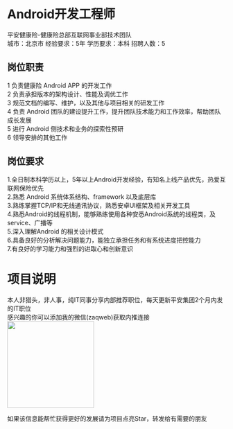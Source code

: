 # Android开发工程师
平安健康险-健康险总部互联网事业部技术团队  
城市：北京市 经验要求：5年 学历要求：本科  招聘人数：5

## 岗位职责
1	负责健康险 Android APP 的开发工作   
2	负责承担版本的架构设计、性能及调优工作   
3	规范文档的编写、维护，以及其他与项目相关的研发工作   
4	负责 Android 团队的建设提升工作，提升团队技术能力和工作效率，帮助团队成长发展   
5	进行 Android 侧技术和业务的探索性预研   
6      领导安排的其他工作

## 岗位要求
1.全日制本科学历以上，5年以上Android开发经验，有知名上线产品优先，热爱互联网保险优先   
2.熟悉 Android 系统体系结构、framework 以及底层库   
3.熟练掌握TCP/IP和无线通讯协议，熟悉安卓UI框架及相关开发工具   
4.熟悉Android的线程机制，能够熟练使用各种安悉Android系统的线程类，及service、广播等   
5.深入理解Android 的相关设计模式   
6.具备良好的分析解决问题能力，能独立承担任务和有系统进度把控能力   
7.有良好的学习能力和强烈的进取心和创新意识

# 项目说明

本人非猎头，非人事，纯IT同事分享内部推荐职位，每天更新平安集团2个月内发的IT职位  
感兴趣的你可以添加我的微信(zaqweb)获取内推连接  
<img src="https://github.com/zaqweb/PA-IT-JOBS/blob/master/WechatICode.jpeg"  height="200" width="200">

如果该信息能帮忙获得更好的发展请为项目点亮Star，转发给有需要的朋友





